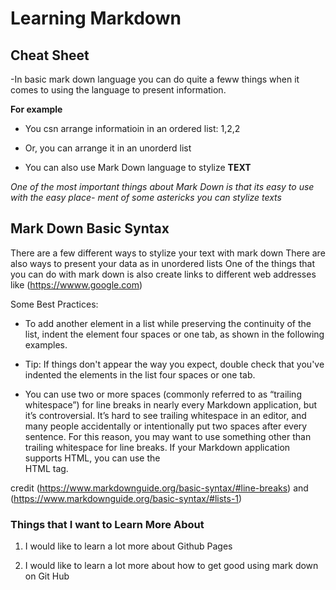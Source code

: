 #  Learning Markdown

## Cheat Sheet

-In basic mark down language you can do quite a feww things when it comes to using the language to present information. 

**For example**

- You csn arrange informatioin in an ordered list: 1,2,2

- Or, you can arrange it in an unorderd list

- You can also use Mark Down language to stylize **TEXT**

 *One of the most important things about Mark Down is that its easy to use with the easy place-
 ment of some astericks you can stylize texts* 

## Mark Down Basic Syntax

There are a few different ways to stylize your text with mark down
There are also ways to present your data as in unordered lists
One of the things that you can do with mark down is also create links to different web addresses like (https://wwww.google.com)

Some Best Practices: 

+ To add another element in a list while preserving the continuity of the list, indent the element four spaces or one tab, as shown in the following examples.

* Tip: If things don't appear the way you expect, double check that you've indented the elements in the list four spaces or one tab.

+ You can use two or more spaces (commonly referred to as “trailing whitespace”) for line breaks in nearly every Markdown application, but it’s controversial. It’s hard to see trailing whitespace in an editor, and many people accidentally or intentionally put two spaces after every sentence. For this reason, you may want to use something other than trailing whitespace for line breaks. If your Markdown application supports HTML, you can use the <br> HTML tag.

credit (https://www.markdownguide.org/basic-syntax/#line-breaks) and (https://www.markdownguide.org/basic-syntax/#lists-1)  

### Things that I want to Learn More About  

1. I would like to learn a lot more about Github Pages

2. I would like to learn a lot more about how to get good using mark down on 
Git Hub


